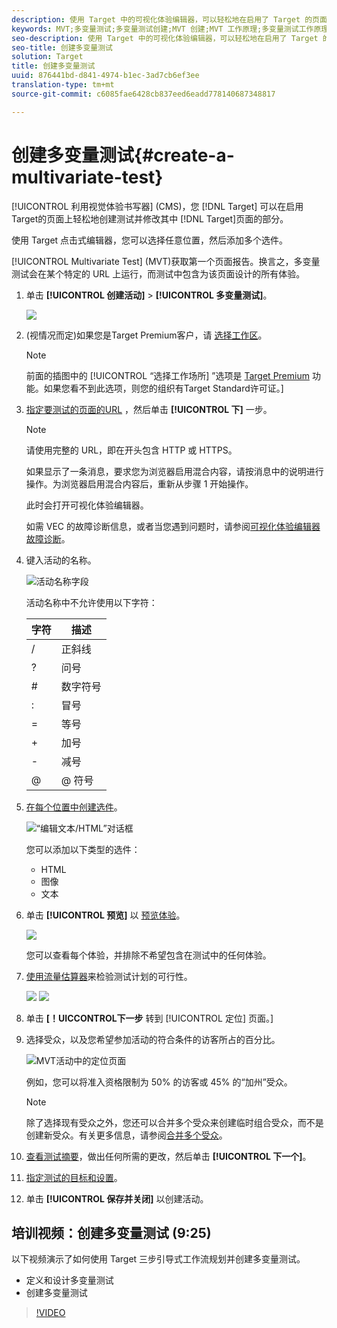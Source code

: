 ```yaml
---
description: 使用 Target 中的可视化体验编辑器，可以轻松地在启用了 Target 的页面上直接创建测试，并在 Target 中修改页面的各个部分。
keywords: MVT;多变量测试;多变量测试创建;MVT 创建;MVT 工作原理;多变量测试工作原理
seo-description: 使用 Target 中的可视化体验编辑器，可以轻松地在启用了 Target 的页面上直接创建测试，并在 Target 中修改页面的各个部分。
seo-title: 创建多变量测试
solution: Target
title: 创建多变量测试
uuid: 876441bd-d841-4974-b1ec-3ad7cb6ef3ee
translation-type: tm+mt
source-git-commit: c6085fae6428cb837eed6eadd778140687348817

---
```



# 创建多变量测试{#create-a-multivariate-test}

[!UICONTROL 利用视觉体验书写器] (CMS)，您 [!DNL Target] 可以在启用Target的页面上轻松地创建测试并修改其中 [!DNL Target]页面的部分。

使用 Target 点击式编辑器，您可以选择任意位置，然后添加多个选件。

[!UICONTROL Multivariate Test] (MVT)获取第一个页面报告。换言之，多变量测试会在某个特定的 URL 上运行，而测试中包含为该页面设计的所有体验。

1. 单击 **[!UICONTROL 创建活动]** &gt; **[!UICONTROL 多变量测试]**。

   ![](assets/create_mvt.png)

1. (视情况而定)如果您是Target Premium客户，请 [选择工作区](/help/administrating-target/c-user-management/property-channel/property-channel.md)。

   >[!NOTE]
   >
   >前面的插图中的 [!UICONTROL “选择工作场所] ”选项是 [Target Premium](/help/c-intro/intro.md) 功能。如果您看不到此选项，则您的组织有Target Standard许可证。]

1. [指定要测试的页面的URL](../../../c-activities/c-multivariate-testing/t-create-multivariate-test/url.md#concept_C12E4A85FF3B4E518E3110F6CF1AF9C0) ，然后单击 **[!UICONTROL 下]** 一步。

   >[!NOTE]
   >
   >请使用完整的 URL，即在开头包含 HTTP 或 HTTPS。

   如果显示了一条消息，要求您为浏览器启用混合内容，请按消息中的说明进行操作。为浏览器启用混合内容后，重新从步骤 1 开始操作。

   此时会打开可视化体验编辑器。

   如需 VEC 的故障诊断信息，或者当您遇到问题时，请参阅[可视化体验编辑器故障诊断](/help/c-experiences/c-visual-experience-composer/r-troubleshoot-composer/troubleshoot-composer.md)。

1. 键入活动的名称。

   ![活动名称字段](/help/c-activities/c-multivariate-testing/t-create-multivariate-test/assets/activityname.png)

   活动名称中不允许使用以下字符：

   | 字符 | 描述 |
   |--- |--- |
   | / | 正斜线 |
   | ? | 问号 |
   | # | 数字符号 |
   | : | 冒号 |
   | = | 等号 |
   | + | 加号 |
   | - | 减号 |
   | @ | @ 符号 |

1. [在每个位置中创建选件](../../../c-activities/c-multivariate-testing/t-create-multivariate-test/add-offers.md#concept_DCE6B45C30F7419B8EC17AFDEE8D8AA6)。

   ![“编辑文本/HTML”对话框](/help/c-activities/c-multivariate-testing/t-create-multivariate-test/assets/editoffers.png)

   您可以添加以下类型的选件：

   * HTML
   * 图像
   * 文本

1. 单击 **[!UICONTROL 预览]** 以 [预览体验](/help/c-activities/c-multivariate-testing/t-create-multivariate-test/preview-experiences.md)。

   ![](assets/preview.png)

   您可以查看每个体验，并排除不希望包含在测试中的任何体验。

1. [使用流量估算器](../../../c-activities/c-multivariate-testing/t-create-multivariate-test/traffic-estimator.md#task_71AA6922AFD447EA8C5E610A78ABA714)来检验测试计划的可行性。

   ![](assets/estimator.png)  ![](assets/estimator2.png)

1. 单击 **[！UICCONTROL下一步** 转到 [!UICONTROL 定位] 页面。]

1. 选择受众，以及您希望参加活动的符合条件的访客所占的百分比。

   ![MVT活动中的定位页面](/help/c-activities/c-multivariate-testing/t-create-multivariate-test/assets/mvt_audperc.png)

   例如，您可以将准入资格限制为 50% 的访客或 45% 的“加州”受众。

   >[!NOTE]
   >
   >除了选择现有受众之外，您还可以合并多个受众来创建临时组合受众，而不是创建新受众。有关更多信息，请参阅[合并多个受众](../../../c-target/combining-multiple-audiences.md#concept_A7386F1EA4394BD2AB72399C225981E5)。

1. [查看测试摘要](../../../c-activities/c-multivariate-testing/t-create-multivariate-test/test-summary.md#reference_971AB225963A4DC18EEB5B0E20F0A4A7)，做出任何所需的更改，然后单击 **[!UICONTROL 下一个]**。

1. [指定测试的目标和设置](../../../c-activities/c-multivariate-testing/t-create-multivariate-test/goals-and-settings.md#reference_B25389FD6F3A4989801E740364B089CC)。

1. 单击 **[!UICONTROL 保存并关闭]** 以创建活动。

## 培训视频：创建多变量测试 (9:25)

以下视频演示了如何使用 Target 三步引导式工作流规划并创建多变量测试。

* 定义和设计多变量测试
* 创建多变量测试

>[!VIDEO](https://video.tv.adobe.com/v/17395?captions=chi_hans)
